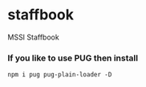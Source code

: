 # staffbook
MSSI Staffbook


### If you like to use PUG then install
```
npm i pug pug-plain-loader -D
```

